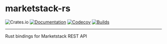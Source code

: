 # marketstack-rs

<div align="center>

    <a href="https://crates.io/crates/marketstack">![Crates.io](https://img.shields.io/crates/v/marketstack)</a>
    <a href="https://docs.rs/marketstack">![Documentation](https://img.shields.io/docsrs/marketstack/latest)</a>
    <a href="https://codecov.io/gh/reubenwong97/marketstack-rs">![Codecov](https://codecov.io/gh/reubenwong97/marketstack-rs/graph/badge.svg?token=2RHYDZWTCL)</a>
    <a href="https://github.com/reubenwong97/marketstack-rs">![Builds](https://img.shields.io/github/actions/workflow/status/reubenwong97/marketstack-rs/general.yml)</a>

</div>

[![Crates.io](https://img.shields.io/crates/v/marketstack
)](https://crates.io/crates/marketstack)
[![Documentation](https://img.shields.io/docsrs/marketstack/latest
)](https://docs.rs/marketstack)
[![Codecov](https://codecov.io/gh/reubenwong97/marketstack-rs/graph/badge.svg?token=2RHYDZWTCL)](https://codecov.io/gh/reubenwong97/marketstack-rs)
[![Builds](https://img.shields.io/github/actions/workflow/status/reubenwong97/marketstack-rs/general.yml
)](https://github.com/reubenwong97/marketstack-rs)

---

Rust bindings for Marketstack REST API
